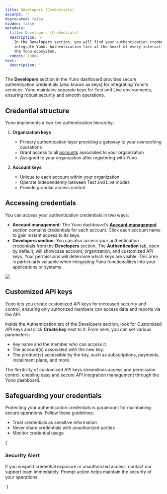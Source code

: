 ```yaml
---
title: Developers (Credentials)
excerpt: ''
deprecated: false
hidden: false
metadata:
  title: Developers (Credentials)
  description: >-
    In the Developers section, you will find your authentication credentials to
    integrate Yuno. Authentication lies at the heart of every interaction within
    the Yuno ecosystem.
  robots: index
next:
  description: ''
---
```

The **Developers** section in the Yuno dashboard provides secure authentication credentials (also known as keys) for integrating Yuno's services. Yuno maintains separate keys for Test and Live environments, ensuring robust security and smooth operations.

## Credential structure

Yuno implements a two-tier authentication hierarchy:

1. **Organization keys**
   * Primary authentication layer providing a gateway to your overarching operations
   * Grant access to all [accounts](https://docs.y.uno/docs/account-management) associated to your organization
   * Assigned to your organization after registering with Yuno

2. **Account keys**
   * Unique to each account within your organization
   * Operate independently between Test and Live modes
   * Provide granular access control

## Accessing credentials

You can access your authentication credentials in two ways:

* **Account management**: The Yuno dashboard's [**Account management**](https://dashboard.y.uno/accounts) section contains credentials for each account. Click each account name to gain instant access to its keys.
* **Developers section**:  You can also access your authentication credentials from the **Developers** section. The **Authentication** tab, open by default, will showcase account, organization, and customized API keys. Your permissions will determine which keys are visible. This area is particularly valuable when integrating Yuno functionalities into your applications or systems.

<Image align="center" src="https://files.readme.io/4c104b79c95009ee44608cb0cf48164fb7ca5cd457f7dee203004bb3170b52c2-Developers.png" />

## Customized API keys

Yuno lets you create customized API keys for increased security and control, ensuring only authorized members can access data and reports via the API.

Inside the Authentication tab of the Developers section, look for Customized API keys and click **Create key** next to it. From here, you can set various parameters:

* Key name and the member who can access it.
* The account(s) associated with the new key.
* The product(s) accessible by the key, such as subscriptions, payments, installment plans, and more.

The flexibility of customized API keys streamlines access and permission control, enabling easy and secure API integration management through the Yuno dashboard.

## Safeguarding your credentials

Protecting your authentication credentials is paramount for maintaining secure operations. Follow these guidelines:

* Treat credentials as sensitive information
* Never share credentials with unauthorized parties
* Monitor credential usage

<HTMLBlock>{`
<body>
  <div class="infoBlockContainer alert">
    <div class="verticalLineAlert"></div>
    <div>
      <h3>Security Alert</h3>
      <div class="contentContainer">
        <p>
          If you suspect credential exposure or unauthorized access, contact our support team immediately. Prompt action helps maintain the security of your operations.
        </p>
      </div>
    </div>
  </div>
</body>
`}</HTMLBlock>
